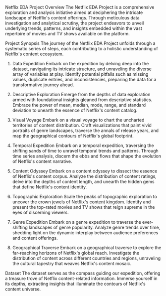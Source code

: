 
Netflix EDA Project
Overview
The Netflix EDA Project is a comprehensive exploration and analysis initiative aimed at deciphering the intricate landscape of Netflix's content offerings. Through meticulous data investigation and analytical scrutiny, the project endeavors to unveil underlying trends, patterns, and insights embedded within the vast repertoire of movies and TV shows available on the platform.

Project Synopsis
The journey of the Netflix EDA Project unfolds through a systematic series of steps, each contributing to a holistic understanding of Netflix's content ecosystem.

1. Data Expedition
Embark on the expedition by delving deep into the dataset, navigating its intricate structure, and unraveling the diverse array of variables at play. Identify potential pitfalls such as missing values, duplicate entries, and inconsistencies, preparing the data for a transformative journey ahead.

2. Descriptive Exploration
Emerge from the depths of data exploration armed with foundational insights gleaned from descriptive statistics. Embrace the power of mean, median, mode, range, and standard deviation to unearth the essence of Netflix's content catalog.

3. Visual Voyage
Embark on a visual voyage to chart the uncharted territories of content distribution. Craft visualizations that paint vivid portraits of genre landscapes, traverse the annals of release years, and map the geographical contours of Netflix's global footprint.

4. Temporal Expedition
Embark on a temporal expedition, traversing the shifting sands of time to unravel temporal trends and patterns. Through time series analysis, discern the ebbs and flows that shape the evolution of Netflix's content narrative.

5. Content Odyssey
Embark on a content odyssey to dissect the essence of Netflix's content corpus. Analyze the distribution of content ratings, delve into the depths of content length, and unearth the hidden gems that define Netflix's content identity.

6. Topographic Exploration
Scale the peaks of topographic exploration to uncover the crown jewels of Netflix's content kingdom. Identify and present the top-rated movies and TV shows that reign supreme in the eyes of discerning viewers.

7. Genre Expedition
Embark on a genre expedition to traverse the ever-shifting landscapes of genre popularity. Analyze genre trends over time, shedding light on the dynamic interplay between audience preferences and content offerings.

8. Geographical Traverse
Embark on a geographical traverse to explore the far-reaching horizons of Netflix's global reach. Investigate the distribution of content across different countries and regions, unraveling the cultural tapestry that weaves Netflix's content mosaic.

Dataset
The dataset serves as the compass guiding our expedition, offering a treasure trove of Netflix content-related information. Immerse yourself in its depths, extracting insights that illuminate the contours of Netflix's content universe.
